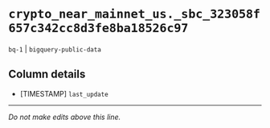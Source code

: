 # `crypto_near_mainnet_us._sbc_323058f657c342cc8d3fe8ba18526c97`
`bq-1` | `bigquery-public-data`

## Column details
* [TIMESTAMP] `last_update`

-------------------------------------------------------------------------------
*Do not make edits above this line.*

